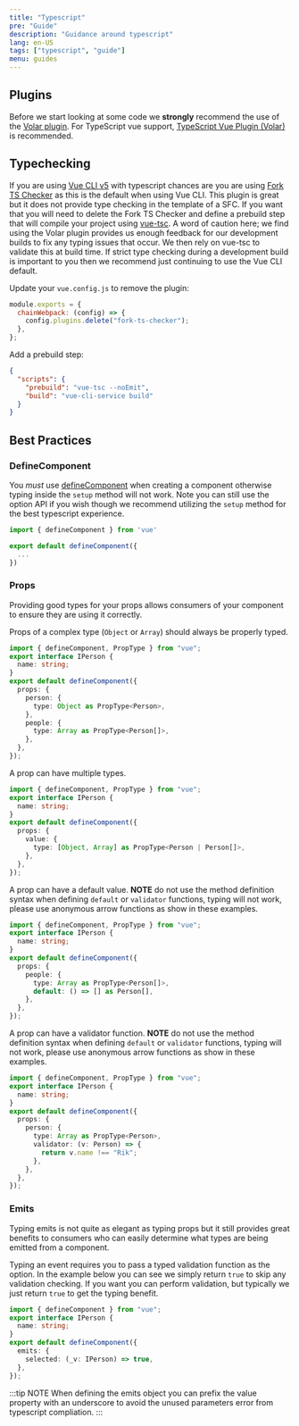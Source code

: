 ```yaml
---
title: "Typescript"
pre: "Guide"
description: "Guidance around typescript"
lang: en-US
tags: ["typescript", "guide"]
menu: guides
---
```


## Plugins

Before we start looking at some code we **strongly** recommend the use of the [Volar plugin](https://marketplace.visualstudio.com/items?itemName=Vue.volar). For TypeScript vue support, [TypeScript Vue Plugin (Volar)](https://marketplace.visualstudio.com/items?itemName=Vue.vscode-typescript-vue-plugin) is recommended.

## Typechecking

If you are using [Vue CLI v5](https://cli.vuejs.org/guide/) with typescript chances are you are using [Fork TS Checker](https://github.com/TypeStrong/fork-ts-checker-webpack-plugin) as this is the default when using Vue CLI. This plugin is great but it does not provide type checking in the template of a SFC. If you want that you will need to delete the Fork TS Checker and define a prebuild step that will compile your project using [vue-tsc](https://www.npmjs.com/package/vue-tsc). A word of caution here; we find using the Volar plugin provides us enough feedback for our development builds to fix any typing issues that occur. We then rely on vue-tsc to validate this at build time. If strict type checking during a development build is important to you then we recommend just continuing to use the Vue CLI default.

Update your `vue.config.js` to remove the plugin:

```js
module.exports = {
  chainWebpack: (config) => {
    config.plugins.delete("fork-ts-checker");
  },
};
```

Add a prebuild step:

```json
{
  "scripts": {
    "prebuild": "vue-tsc --noEmit",
    "build": "vue-cli-service build"
  }
}
```

## Best Practices

### DefineComponent

You _must_ use [defineComponent](https://v3.vuejs.org/api/global-api.html#definecomponent) when creating a component otherwise typing inside the `setup` method will not work. Note you can still use the option API if you wish though we recommend utilizing the `setup` method for the best typescript experience.

```ts
import { defineComponent } from 'vue'

export default defineComponent({
  ...
})
```

### Props

Providing good types for your props allows consumers of your component to ensure they are using it correctly.

Props of a complex type (`Object` or `Array`) should always be properly typed.

```ts
import { defineComponent, PropType } from "vue";
export interface IPerson {
  name: string;
}
export default defineComponent({
  props: {
    person: {
      type: Object as PropType<Person>,
    },
    people: {
      type: Array as PropType<Person[]>,
    },
  },
});
```

A prop can have multiple types.

```ts
import { defineComponent, PropType } from "vue";
export interface IPerson {
  name: string;
}
export default defineComponent({
  props: {
    value: {
      type: [Object, Array] as PropType<Person | Person[]>,
    },
  },
});
```

A prop can have a default value. **NOTE** do not use the method definition syntax when defining `default` or `validator` functions, typing will not work, please use anonymous arrow functions as show in these examples.

```ts
import { defineComponent, PropType } from "vue";
export interface IPerson {
  name: string;
}
export default defineComponent({
  props: {
    people: {
      type: Array as PropType<Person[]>,
      default: () => [] as Person[],
    },
  },
});
```

A prop can have a validator function. **NOTE** do not use the method definition syntax when defining `default` or `validator` functions, typing will not work, please use anonymous arrow functions as show in these examples.

```ts
import { defineComponent, PropType } from "vue";
export interface IPerson {
  name: string;
}
export default defineComponent({
  props: {
    person: {
      type: Array as PropType<Person>,
      validator: (v: Person) => {
        return v.name !== "Rik";
      },
    },
  },
});
```

### Emits

Typing emits is not quite as elegant as typing props but it still provides great benefits to consumers who can easily determine what types are being emitted from a component.

Typing an event requires you to pass a typed validation function as the option. In the example below you can see we simply return `true` to skip any validation checking. If you want you can perform validation, but typically we just return `true` to get the typing benefit.

```ts
import { defineComponent } from "vue";
export interface IPerson {
  name: string;
}
export default defineComponent({
  emits: {
    selected: (_v: IPerson) => true,
  },
});
```

:::tip NOTE
When defining the emits object you can prefix the value property with an underscore to avoid the unused parameters error from typescript compliation.
:::
